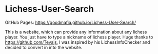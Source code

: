 # Lichess-User-Search
GitHub Pages: https://goodmafia.github.io/Lichess-User-Search/ 


This is a website, which can provide any information about any lichess player. You just have to type a nickname of lichess player. Huge thanks to https://github.com/Tevajs, I was inspired by his LichessInfoChecker and decided to convert in into the website.
